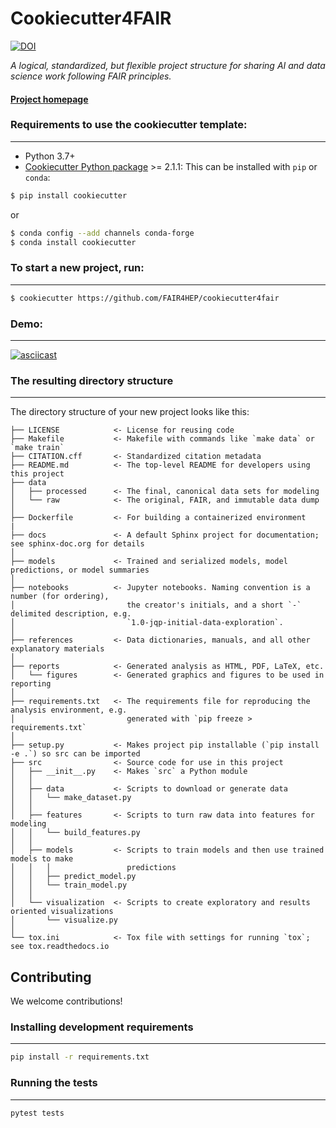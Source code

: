 # Cookiecutter4FAIR

[![DOI](https://zenodo.org/badge/416494237.svg)](https://zenodo.org/badge/latestdoi/416494237)

_A logical, standardized, but flexible project structure for sharing AI and data science work following FAIR principles._


#### [Project homepage](https://fair4hep.github.io/)


### Requirements to use the cookiecutter template:
-----------
 - Python 3.7+
 - [Cookiecutter Python package](http://cookiecutter.readthedocs.org/en/latest/installation.html) >= 2.1.1: This can be installed with `pip` or `conda`:

``` bash
$ pip install cookiecutter
```

or

```bash
$ conda config --add channels conda-forge
$ conda install cookiecutter
```


### To start a new project, run:
------------

```bash
$ cookiecutter https://github.com/FAIR4HEP/cookiecutter4fair
```

### Demo:
------------
[![asciicast](https://asciinema.org/a/554117.svg)](https://asciinema.org/a/554117)

### The resulting directory structure
------------

The directory structure of your new project looks like this: 

```
├── LICENSE            <- License for reusing code
├── Makefile           <- Makefile with commands like `make data` or `make train`
├── CITATION.cff       <- Standardized citation metadata
├── README.md          <- The top-level README for developers using this project
├── data
│   ├── processed      <- The final, canonical data sets for modeling
│   └── raw            <- The original, FAIR, and immutable data dump
│
├── Dockerfile         <- For building a containerized environment
|
├── docs               <- A default Sphinx project for documentation; see sphinx-doc.org for details
│
├── models             <- Trained and serialized models, model predictions, or model summaries
│
├── notebooks          <- Jupyter notebooks. Naming convention is a number (for ordering),
│                         the creator's initials, and a short `-` delimited description, e.g.
│                         `1.0-jqp-initial-data-exploration`.
│
├── references         <- Data dictionaries, manuals, and all other explanatory materials
│
├── reports            <- Generated analysis as HTML, PDF, LaTeX, etc.
│   └── figures        <- Generated graphics and figures to be used in reporting
│
├── requirements.txt   <- The requirements file for reproducing the analysis environment, e.g.
│                         generated with `pip freeze > requirements.txt`
│
├── setup.py           <- Makes project pip installable (`pip install -e .`) so src can be imported
├── src                <- Source code for use in this project
│   ├── __init__.py    <- Makes `src` a Python module
│   │
│   ├── data           <- Scripts to download or generate data
│   │   └── make_dataset.py
│   │
│   ├── features       <- Scripts to turn raw data into features for modeling
│   │   └── build_features.py
│   │
│   ├── models         <- Scripts to train models and then use trained models to make
│   │   │                 predictions
│   │   ├── predict_model.py
│   │   └── train_model.py
│   │
│   └── visualization  <- Scripts to create exploratory and results oriented visualizations
│       └── visualize.py
│
└── tox.ini            <- Tox file with settings for running `tox`; see tox.readthedocs.io
```

## Contributing

We welcome contributions!

### Installing development requirements
------------

```bash
pip install -r requirements.txt
```

### Running the tests
------------

```bash
pytest tests
```
